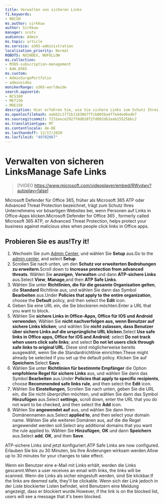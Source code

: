 ```yaml
---
title: Verwalten von sicheren Links
f1.keywords:
- NOCSH
ms.author: sirkkuw
author: Sirkkuw
manager: scotv
audience: Admin
ms.topic: article
ms.service: o365-administration
localization_priority: Normal
ROBOTS: NOINDEX, NOFOLLOW
ms.collection:
- M365-subscription-management
- Adm_O365
ms.custom:
- AdminSurgePortfolio
- adminvideo
monikerRange: o365-worldwide
search.appverid:
- BCS160
- MET150
- MOE150
description: Hier erfahren Sie, wie Sie sichere Links zum Schutz Ihres Unternehmens vor bösartigen Websites verwalten.
ms.openlocfilehash: eabb2c1f71b1183867ffcb005ba4f7e44ed6e4b7
ms.sourcegitcommit: f231eece2927f0d01072fd092db1eab15525bbc2
ms.translationtype: MT
ms.contentlocale: de-DE
ms.lasthandoff: 12/17/2020
ms.locfileid: "49702067"
---
```

# <a name="manage-safe-links"></a><span data-ttu-id="7aa0a-103">Verwalten von sicheren Links</span><span class="sxs-lookup"><span data-stu-id="7aa0a-103">Manage Safe Links</span></span>

> [!VIDEO https://www.microsoft.com/videoplayer/embed/RWvdwy?autoplay=false]

<span data-ttu-id="7aa0a-104">Microsoft Defender für Office 365, früher als Microsoft 365 ATP oder Advanced Threat Protection bezeichnet, trägt zum Schutz Ihres Unternehmens vor bösartigen Websites bei, wenn Personen auf Links in Office-Apps klicken.</span><span class="sxs-lookup"><span data-stu-id="7aa0a-104">Microsoft Defender for Office 365 , formerly called Microsoft 365 ATP, or Advanced Threat Protection, helps protect your business against malicious sites when people click links in Office apps.</span></span>

## <a name="try-it"></a><span data-ttu-id="7aa0a-105">Probieren Sie es aus!</span><span class="sxs-lookup"><span data-stu-id="7aa0a-105">Try it!</span></span>

1. <span data-ttu-id="7aa0a-106">Wechseln Sie zum [Admin Center](https://admin.microsoft.com), und wählen Sie **Setup** aus.</span><span class="sxs-lookup"><span data-stu-id="7aa0a-106">Go to the [admin center](https://admin.microsoft.com), and select **Setup**.</span></span>
1. <span data-ttu-id="7aa0a-107">Scrollen Sie nach unten, um den **Schutz vor erweiterten Bedrohungen zu erweitern**.</span><span class="sxs-lookup"><span data-stu-id="7aa0a-107">Scroll down to **Increase protection from advanced threats**.</span></span> <span data-ttu-id="7aa0a-108">Wählen Sie **anzeigen**, **Verwalten** und dann **ATP-sichere Links** aus.</span><span class="sxs-lookup"><span data-stu-id="7aa0a-108">Select **View**, **Manage**,and then **ATP Safe Links**.</span></span>
1. <span data-ttu-id="7aa0a-109">Wählen Sie unter **Richtlinien, die für die gesamte Organisation gelten**, die **Standard** Richtlinie aus, und wählen Sie dann das Symbol **Bearbeiten** aus.</span><span class="sxs-lookup"><span data-stu-id="7aa0a-109">Under **Policies that apply to the entire organization**, choose the **Default** policy, and then select the **Edit** icon.</span></span>
1. <span data-ttu-id="7aa0a-110">Geben Sie eine URL ein, die Sie blockieren möchten.</span><span class="sxs-lookup"><span data-stu-id="7aa0a-110">Enter a URL that you want to block.</span></span>
1. <span data-ttu-id="7aa0a-111">Wählen Sie **sichere Links in Office-Apps, Office für IOS und Android verwenden**; Wählen Sie **nicht nachverfolgen aus, wenn Benutzer auf sichere Links klicken**; und wählen Sie **nicht zulassen, dass Benutzer über sichere Links auf die ursprüngliche URL klicken**.</span><span class="sxs-lookup"><span data-stu-id="7aa0a-111">Select **Use safe links in Office apps, Office for iOS and Android**; select **Do not track when users click safe links**; and select **Do not let users click through safe links to original URL**.</span></span> <span data-ttu-id="7aa0a-112">Diese sind möglicherweise bereits ausgewählt, wenn Sie die Standardrichtlinie einrichten.</span><span class="sxs-lookup"><span data-stu-id="7aa0a-112">These might already be selected if you set up the default policy.</span></span> <span data-ttu-id="7aa0a-113">Klicken Sie auf **Speichern**.</span><span class="sxs-lookup"><span data-stu-id="7aa0a-113">Select **Save**.</span></span>
1. <span data-ttu-id="7aa0a-114">Wählen Sie unter **Richtlinien für bestimmte Empfänger** die Option **empfohlene Regel für sichere Links** aus, und wählen Sie dann das Symbol **Bearbeiten** aus.</span><span class="sxs-lookup"><span data-stu-id="7aa0a-114">Under **Policies that apply to specific recipients**, choose **Recommended safe links rule**, and then select the **Edit** icon.</span></span>
1. <span data-ttu-id="7aa0a-115">Wählen Sie **Einstellungen**, Scrollen Sie nach unten, geben Sie die URL ein, die Sie nicht überprüfen möchten, und wählen Sie dann das Symbol **Hinzufügen** aus.</span><span class="sxs-lookup"><span data-stu-id="7aa0a-115">Select **settings**, scroll down, enter the URL that you do not want to be checked, and then select the **Add** icon.</span></span>
1. <span data-ttu-id="7aa0a-116">Wählen Sie **angewendet auf** aus, und wählen Sie dann Ihren Domänennamen aus.</span><span class="sxs-lookup"><span data-stu-id="7aa0a-116">Select **applied to**, and then select your domain name.</span></span> <span data-ttu-id="7aa0a-117">Wählen Sie alle weiteren Domänen aus, auf die die Regel angewendet werden soll.</span><span class="sxs-lookup"><span data-stu-id="7aa0a-117">Select any additional domains that you want the rule applied to.</span></span> <span data-ttu-id="7aa0a-118">Wählen Sie **Hinzufügen**, **OK** und dann **Speichern** aus.</span><span class="sxs-lookup"><span data-stu-id="7aa0a-118">Select **add**, **OK**, and then **Save**.</span></span>

<span data-ttu-id="7aa0a-119">ATP-sichere Links sind jetzt konfiguriert.</span><span class="sxs-lookup"><span data-stu-id="7aa0a-119">ATP Safe Links are now configured.</span></span> <span data-ttu-id="7aa0a-120">Erlauben Sie bis zu 30 Minuten, bis Ihre Änderungen wirksam werden.</span><span class="sxs-lookup"><span data-stu-id="7aa0a-120">Allow up to 30 minutes for your changes to take effect.</span></span>

<span data-ttu-id="7aa0a-121">Wenn ein Benutzer eine e-Mail mit Links erhält, werden die Links gescannt.</span><span class="sxs-lookup"><span data-stu-id="7aa0a-121">When a user receives an email with links, the links will be scanned.</span></span> <span data-ttu-id="7aa0a-122">Wenn die Links als sicher eingestuft werden, sind Sie klickbar.</span><span class="sxs-lookup"><span data-stu-id="7aa0a-122">If the links are deemed safe, they'll be clickable.</span></span> <span data-ttu-id="7aa0a-123">Wenn sich der Link jedoch in der Liste blockierter Listen befindet, wird Benutzern eine Meldung angezeigt, dass er blockiert wurde.</span><span class="sxs-lookup"><span data-stu-id="7aa0a-123">However, if the link is on the blocked list, users will see a message that it's been blocked.</span></span>